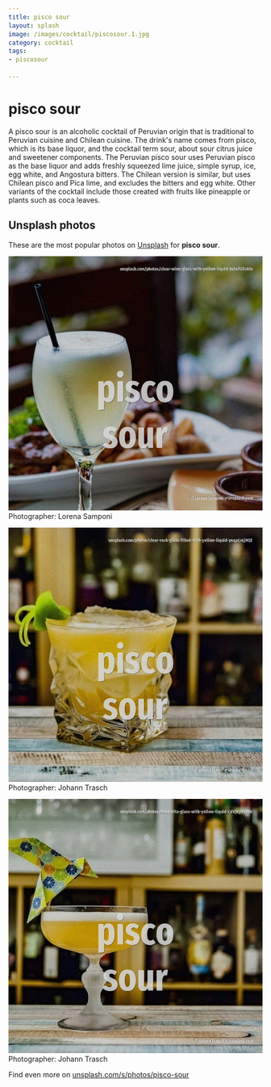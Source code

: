 ```yaml
---
title: pisco sour
layout: splash
image: /images/cocktail/piscosour.1.jpg
category: cocktail
tags:
- piscosour

---
```

# pisco sour

A pisco sour is an alcoholic cocktail of Peruvian origin that is traditional to Peruvian cuisine  and Chilean cuisine. The drink's name comes from pisco, which is its base liquor, and the cocktail term sour, about sour  citrus juice and sweetener components. The Peruvian pisco sour uses Peruvian pisco as the base liquor and adds freshly squeezed lime  juice, simple syrup, ice, egg white, and Angostura bitters. The Chilean version is similar, but uses Chilean pisco and Pica lime, and excludes the bitters and  egg white. Other variants of the cocktail include those created with fruits like pineapple or plants such as  coca leaves. 

 
## Unsplash photos
These are the most popular photos on [Unsplash](https://unsplash.com) for **pisco sour**.
 
![pisco sour](/images/cocktail/piscosour.1.jpg)
Photographer:  Lorena Samponi
 
![pisco sour](/images/cocktail/piscosour.2.jpg)
Photographer:  Johann Trasch
 
![pisco sour](/images/cocktail/piscosour.3.jpg)
Photographer:  Johann Trasch
 
Find even more on [unsplash.com/s/photos/pisco-sour](https://unsplash.com/s/photos/pisco-sour)
 
